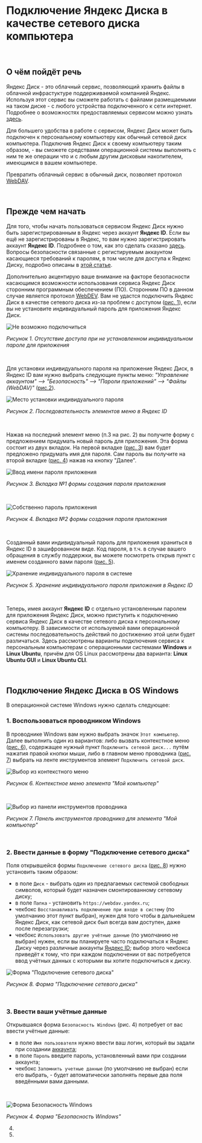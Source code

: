 # Подключение Яндекс Диска в качестве сетевого диска компьютера

<br/>

## О чём пойдёт речь

Яндекс Диск - это облачный сервис, позволяющий хранить файлы в облачной инфрастуктуре поддерживаемой компанией Яндекс.
Используя этот сервис вы сможете работать с файлами размещаемыми на таком диске - с любого устройства подключенного к сети интернет.
Подробнее о возможностях предоставляемых сервисом можно узнать [здесь](https://360.yandex.ru/disk/).

Для большего удобства в работе с сервисом, Яндекс Диск может быть подключен к персональному компьютеру как обычный сетевой диск компьютера.
Подключив Яндекс Диск к своему компьютеру таким образом, - вы сможете средствами операционной системы выполнять с ним те же операции что и с любым другим дисковым накопителем, имеющимся в вашем компьютере.

Превратить облачный сервис в обычный диск, позволяет протокол [WebDAV](https://ru.wikipedia.org/wiki/WebDAV).

<br/>

## Прежде чем начать

<a name="acc_create"></a>

Для того, чтобы начать пользоваться сервисом Яндекс Диск нужно быть зарегистрированным в Яндекс через аккаунт **Яндекс ID**.
Если вы ещё не зарегистрированы в Яндекс, то вам нужно зарегистрировать аккаунт **Яндекс ID**. Подробнее о том, как это сделать сказано [здесь](https://yandex.ru/support/id/authorization/registration.html).
Вопросы безопасности связанные с регистируемым аккаунтом касающиеся требований к паролям, в том числе для доступа к Яндекс Диску, подробно описаны в [этой статье](https://yandex.ru/support/id/authorization/app-passwords.html).

Дополнительно акцентирую ваше внимание на факторе безопасности касающимся возможности использования сервиса Яндекс Диск сторонним программным обеспечением (ПО). Сторонним ПО в данном случае является протокол [WebDEV](https://ru.wikipedia.org/wiki/WebDAV). Вам не удастся подключить Яндекс Диск в качестве сетевого диска из-за проблем с доступом (<a href="#fig1">рис. 1</a>), если вы не установите индивидуальный пароль для приложения Яндекс Диск.

![Не возможно подключиться](https://github.com/tsf-soft/django-test-1/assets/6228605/3de343fe-8cb3-4661-9278-6f49e10ec005)
_<p>Рисунок 1. Отсутствие доступа при не установленном индивидуальном пароле для приложения</p>_

<a name="fig1"></a>

<br/>

Для установки индивидуального пароля на приложение Яндекс Диск, в Яндекс ID вам нужно выбрать следующие пункты меню: _"Управление аккаунтом" --> "Безопасность" --> "Пароли приложений" --> "Файлы (WebDAV)"_ (<a href="#fig2">рис.2</a>).

![Место установки индивидуального пароля](https://github.com/tsf-soft/django-test-1/assets/6228605/d0a9a10e-53da-4974-b810-996d1b0006f2)
_<p>Рисунок 2. Последовательность элементов меню в Яндекс ID</p>_

<a name="fig2"></a>

<br/>

Нажав на последний элемент меню (п.3 на рис. 2) вы получите форму с предложением придумать новый пароль для приложения. Эта форма состоит из двух вкладок. На первой вкладке (<a href="#fig3">рис. 3</a>) вам будет предложено придумать имя для пароля. Сам пароль вы получите на второй вкладке (<a href="#fig4">рис. 4</a>) нажав на кнопку "Далее".

<a name="fig3"></a>

![Ввод имени пароля приложения](https://github.com/tsf-soft/django-test-1/assets/6228605/10a9b82e-28cc-44b4-b398-69455daf7947)
_<p>Рисунок 3. Вкладка №1 формы создания пароля приложения</p>_

<br/>

<a name="fig4"></a>

![Собственно пароль приложения](https://github.com/tsf-soft/django-test-1/assets/6228605/926cf735-583e-408d-ba46-97989118c3f2)
_<p>Рисунок 4. Вкладка №2 формы создания пароля приложения</p>_

<br/>

Созданный вами индивидуальный пароль для приложения храниться в Яндекс ID в зашифрованном виде. Код пароля, в т.ч. в случае вашего обращения в службу поддержки, вы можете посмотреть открыв пункт с именем созданного вами пароля (<a href="#fig5">рис. 5</a>).

<a name="fig5"></a>

![Хранение индивидуального пароля в системе](https://github.com/tsf-soft/django-test-1/assets/6228605/d0680ab8-e0c3-4394-aaa6-81ef2b78d956)
_<p>Рисунок 5. Хранение индивидуального пароля приложения в Яндекс ID</p>_

<br/>

Теперь, имея аккаунт **Яндекс ID** с отдельно установленным паролем для приложения Яндекс Диск, можно приступить к подключению сервиса Яндекс Диск в качестве сетевого диска к персональному компьютеру. В зависимости от используемой вами операционной системы последовательность действий по достижению этой цели будет различаться. Здесь рассмотрены варианты подключения сервиса к персональным компьютерам с операционными системами **Windows** и **Linux Ubuntu**, причём для OS Linux рассмотрены два варианта: **Linux Ubuntu GUI** и **Linux Ubuntu CLI**.

<br/>

## Подключение Яндекс Диска в OS Windows

<a name="con_windows"></a>

В операционной системе Windows нужно сделать следующее:

### 1. Воспользоваться проводником Windows

В проводнике Windows вам нужно выбрать значок `Этот компьютер`. Далее выполнить один из вариантов: либо вызвать контекстное меню (<a href="#fig6">рис. 6</a>), содержащее нужный пункт  `Подключить сетевой диск...` путём нажатия правой кнопки мыши, либо в главном меню проводника (<a href="#fig7">рис. 7</a>) выбрать на ленте инструментов элемент `Подключить сетевой диск`.

<a name="fig6"></a>

![Выбор из контекстного меню](https://github.com/tsf-soft/django-test-1/assets/6228605/1e83e011-00c9-4ad0-9055-5f187721ac7e)
_<p>Рисунок 6. Контекстное меню элемента "Мой компьютер"</p>_

<br/>

<a name="fig7"></a>

![Выбор из панели инструментов проводника](https://github.com/tsf-soft/django-test-1/assets/6228605/17ce573e-254e-477d-9de9-1510ffa22e6f)
_<p>Рисунок 7. Панель инструментов проводника для элемента "Мой компьютер"</p>_

<br/>

### 2. Ввести данные в форму "Подключение сетевого диска"

Поля открывшейся формы `Подключение сетевого диска` (<a href="#fig8">рис. 8</a>) нужно установить таким образом:

- в поле `Диск` - выбрать один из предлагаемых системой свободных символов, который будет назначен смонтированному сетевому диску;
- в поле `Папка` - установить `https://webdav.yandex.ru`;
- чекбокс `Восстанавливать подключение при входе в систему` (по умолчанию этот пункт выбран), нужен для того чтобы в дальнейшем Яндекс Диск, как сетевой диск был всегда вам доступен, даже после перезагрузки;
- чекбокс `Использовать другие учётные данные` (по умолчанию не выбран) нужен, если вы планируете часто подключаться к Яндекс Диску через различные аккаунты <a href="#acc_create">Яндекс ID</a>; выбор этого чекбокса приведёт к тому, что при каждом подключении от вас потребуется ввод учётных данных с которыми вы хотите подключиться к диску.

<a name="fig8"></a>

![Форма "Подключение сетевого диска"](https://github.com/tsf-soft/django-test-1/assets/6228605/3b9d8ea3-c34c-4135-a98f-6f95b309877a)
_<p>Рисунок 8. Форма "Подключение сетевого диска"</p>_

<br/>

### 3. Ввести ваши учётные данные

Открывшаяся форма `Безопасность Windows` (рис. 4) потребует от вас ввести учётные данные:

- в поле `Имя пользователя` нужно ввести ваш логин, который вы задали при создании <a href="#acc_create">аккаунта</a>;
- в поле `Пароль` введите пароль, установленный вами при создании аккаунта;
- чекбокс `Запомнить учетные данные` (по умолчанию не выбран) если его выбрать, - будет автоматически заполнять первые два поля введёнными вами данными.

<br/>

![Форма Безопасность Windows](https://github.com/tsf-soft/django-test-1/assets/6228605/e8a63494-1953-4b04-9c21-b5c5ad5d55d9)
_<p>Рисунок 4. Форма "Безопасность Windows"</p>_

4. 
5. 




